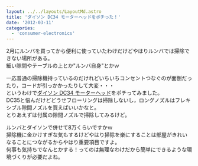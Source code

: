 ```yaml
---
layout: ../../layouts/LayoutMd.astro
title: 'ダイソン DC34 モーターヘッドをポチった！'
date: '2012-03-11'
categories:
  - 'consumer-electronics'
---
```


2月にルンバを買ってから便利に使っていたわけだけどやはりルンバでは掃除できない場所がある。  
細い隙間やテーブルの上とか"ルンバ自身"とかｗ

一応普通の掃除機持っているのだけれどいちいちコンセントつなぐのが面倒だったり，コードが引っかかったりして大変・・・  
というわけで[ダイソン DC34 モーターヘッド](http://www.dyson.co.jp/store/product.asp?product=DC34-MOTORHEAD)をポチってみました。  
DC35と悩んだけどどうせフローリングは掃除しないし，ロングノズルはフレキシブル隙間ノズルを買えばいいかなと。  
とりあえずは付属の隙間ノズルで掃除してみるけど。

ルンバとダイソンで併せて8万くらいですかｗ  
掃除機に金かけすぎな気もするけどやはり掃除を楽にすることは部屋がきれいなることにつながるからやはり重要項目ですよ。  
何事も気持ちでなんとかする！ってのは無理なわけだから簡単にできるような環境づくりが必要だよね。
